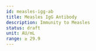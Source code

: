 ```yaml
---
id: measles-igg-ab
title: Measles IgG Antibody
description: Immunity to Measles
status: draft
unit: AU/mL
range: ≥ 29.9
---
```

